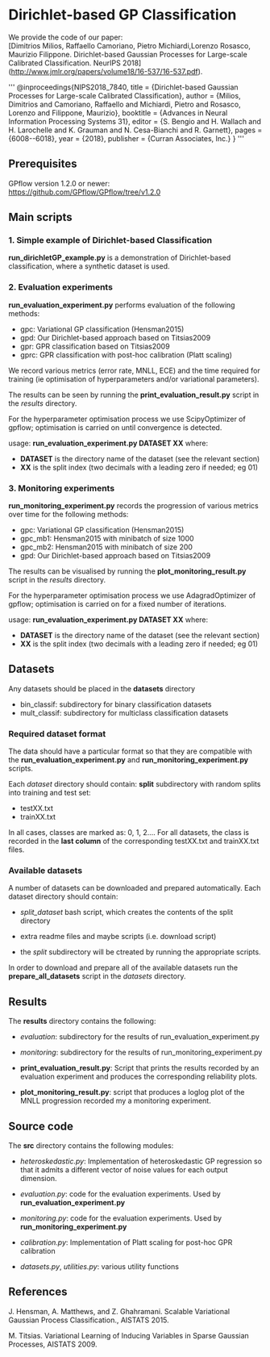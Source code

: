 # Dirichlet-based GP Classification

We provide the code of our paper: \
[Dimitrios Milios, Raffaello Camoriano, Pietro Michiardi,Lorenzo Rosasco, Maurizio Filippone. Dirichlet-based Gaussian Processes for Large-scale Calibrated Classification. NeurIPS 2018]
(http://www.jmlr.org/papers/volume18/16-537/16-537.pdf).


'''
@inproceedings{NIPS2018_7840,
	title = {Dirichlet-based Gaussian Processes for Large-scale Calibrated Classification},
	author = {Milios, Dimitrios and Camoriano, Raffaello and Michiardi, Pietro and Rosasco, Lorenzo and Filippone, Maurizio},
	booktitle = {Advances in Neural Information Processing Systems 31},
	editor = {S. Bengio and H. Wallach and H. Larochelle and K. Grauman and N. Cesa-Bianchi and R. Garnett},
	pages = {6008--6018},
	year = {2018},
	publisher = {Curran Associates, Inc.}
}
'''



## Prerequisites

GPflow version 1.2.0 or newer:\
https://github.com/GPflow/GPflow/tree/v1.2.0




## Main scripts



### 1. Simple example of Dirichlet-based Classification
**run_dirichletGP_example.py**
is a demonstration of Dirichlet-based classification, where a synthetic dataset is used.



### 2. Evaluation experiments
**run_evaluation_experiment.py** 
performs evaluation of the following methods:
 - gpc: Variational GP classification (Hensman2015)
 - gpd: Our Dirichlet-based approach based on Titsias2009
 - gpr: GPR classification based on Titsias2009
 - gprc: GPR classification with post-hoc calibration (Platt scaling)

We record various metrics (error rate, MNLL, ECE) and the time required for training 
(ie optimisation of hyperparameters and/or variational parameters).

The results can be seen by running the **print_evaluation_result.py** 
script in the _results_ directory.

For the hyperparameter optimisation process we use ScipyOptimizer of gpflow;
optimisation is carried on until convergence is detected.

usage: **run_evaluation_experiment.py DATASET XX**
where:
 - **DATASET** is the directory name of the dataset (see the relevant section)
 - **XX** is the split index (two decimals with a leading zero if needed; eg 01)




### 3. Monitoring experiments
**run_monitoring_experiment.py**
records the progression of various metrics over time for the following methods:
 - gpc: Variational GP classification (Hensman2015)
 - gpc_mb1: Hensman2015 with minibatch of size 1000
 - gpc_mb2: Hensman2015 with minibatch of size 200
 - gpd: Our Dirichlet-based approach based on Titsias2009

The results can be visualised by running the **plot_monitoring_result.py** 
script in the _results_ directory.

For the hyperparameter optimisation process we use AdagradOptimizer of gpflow;
optimisation is carried on for a fixed number of iterations.

usage: **run_evaluation_experiment.py DATASET XX**
where:
 - **DATASET** is the directory name of the dataset (see the relevant section)
 - **XX** is the split index (two decimals with a leading zero if needed; eg 01)






## Datasets

Any datasets should be placed in the **datasets** directory
- bin_classif: subdirectory for binary classification datasets
- mult_classif: subdirectory for multiclass classification datasets


### Required dataset format
The data should have a particular format so that they are compatible with the
**run_evaluation_experiment.py** and **run_monitoring_experiment.py** scripts.

Each _dataset_ directory should contain:
**split** subdirectory with random splits into training and test set:
  - testXX.txt
  - trainXX.txt

In all cases, classes are marked as: 0, 1, 2....
For all datasets, the class is recorded in the **last column** of the corresponding 
testXX.txt and trainXX.txt files.



### Available datasets
A number of datasets can be downloaded and prepared automatically.
Each dataset directory should contain:

  - _split_dataset_ bash script, which creates the contents of the split directory

  - extra readme files and maybe scripts (i.e. download script)

  - the _split_ subdirectory will be ctreated by running the appropriate scripts.

In order to download and prepare all of the available datasets 
run the  **prepare_all_datasets** script in the _datasets_ directory.







## Results

The **results** directory contains the following:

  - _evaluation_: subdirectory for the results of run_evaluation_experiment.py

  - _monitoring_: subdirectory for the results of run_monitoring_experiment.py

  - **print_evaluation_result.py**: 
  Script that prints the results recorded by an evaluation experiment and 
  produces the corresponding reliability plots.

  - **plot_monitoring_result.py**: 
  script that produces a loglog plot of the MNLL progression recorded my a 
  monitoring experiment.




## Source code

The **src** directory contains the following modules:

  - _heteroskedastic.py_:
  Implementation of heteroskedastic GP regression so that it admits 
  a different vector of noise values for each output dimension.

  - _evaluation.py_: code for the evaluation experiments.
  Used by **run_evaluation_experiment.py**

  - _monitoring.py_: code for the evaluation experiments.
  Used by **run_monitoring_experiment.py**

  - _calibration.py_: Implementation of Platt scaling for post-hoc GPR calibration

  - _datasets.py_, _utilities.py_: various utility functions





## References

J. Hensman, A. Matthews, and Z. Ghahramani. 
Scalable Variational Gaussian Process Classification., AISTATS 2015.

M. Titsias. 
Variational Learning of Inducing Variables in Sparse Gaussian Processes, 
AISTATS 2009.

